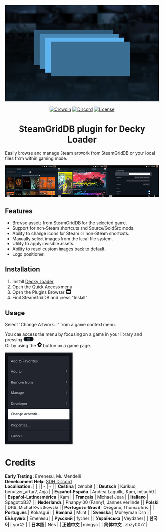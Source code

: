 <div align="center">
<img src="thumb.png">

[![Crowdin](https://badges.crowdin.net/decky-steamgriddb/localized.svg)](https://crowdin.com/project/decky-steamgriddb) [![Discord](https://img.shields.io/discord/488621078302949377?color=5865F2\&label=discord)](https://discord.gg/bnSVJrz) [![License](https://img.shields.io/badge/license-GPL--3.0--or--later-informational)](LICENSE)
</div>

<h1 align="center">SteamGridDB plugin for Decky Loader</h1>

Easily browse and manage Steam artwork from SteamGridDB or your local files from within gaming mode.

<img src="docs/capsule.png" width="33.33%"><img src="docs/manage.png" width="33.33%"><img src="docs/filters.png" width="33.33%">

## Features
- Browse assets from SteamGridDB for the selected game.
- Support for non-Steam shortcuts and Source/GoldSrc mods.
- Ability to change icons for Steam or non-Steam shortcuts.
- Manually select images from the local file system.
- Utility to apply invisible assets.
- Ability to reset custom images back to default.
- Logo positioner.

## Installation
1. Install [Decky Loader](https://deckbrew.xyz/en/user-guide/install)
2. Open the Quick Access menu
3. Open the Plugins Browser <picture>
    <source media="(prefers-color-scheme: dark)" srcset="docs/store-light.svg">
    <source media="(prefers-color-scheme: light)" srcset="docs/store-dark.svg">
    <img height="16px" alt="Store" src="docs/store-dark.svg">
    </picture>
4. Find SteamGridDB and press "Install"

## Usage
Select "Change Artwork..." from a game context menu.  

You can access the menu by focusing on a game in your library and pressing <picture><source media="(prefers-color-scheme: dark)" srcset="docs/start-light.svg"><source media="(prefers-color-scheme: light)" srcset="docs/start-dark.svg"><img height="16px" alt="Start" src="docs/start-dark.svg"></picture>.  
Or by using the <picture><source media="(prefers-color-scheme: dark)" srcset="docs/menucog-light.svg"><source media="(prefers-color-scheme: light)" srcset="docs/menucog-dark.svg"><img height="16px" alt="Cog" src="docs/menucog-dark.svg"></picture> button on a game page.

<img src="docs/gamecontextmenu.png" height="300px">  

# Credits
**Early Testing:** Emenesu, Mr. Mendelli  
**Development Help:** [SDH Discord](https://discord.gg/ZU74G2NJzk)  
**Localisation:**
| | |
| - | - |
| **Čeština** | zenobit |
| **Deutsch** | Kurikuo, benutzer_artur7, Anja |
| **Español-España** | Andrea Laguillo, Kam, m0uch0 |
| **Español-Latinoamérica** | Kam |
| **Français** | Michael Jean |
| **Italiano** | SpagottoB37 |
| **Nederlands** | Phanpy100 (Fanny), Jannes Verlinde |
| **Polski** | DRS, Michał Kwiatkowski |
| **Português-Brasil** | Oregano, Thomas Eric |
| **Português** | Kokasgui |
| **Română** | Munt |
| **Svenska** | Moneyman Dan |
| **Ελληνικά** | Emenesu |
| **Русский** | fycher |
| **Українська** | Veydzher |
| **한국어** | yor42 |
| **日本語** | Nes |
| **正體中文** | mingyc |
| **简体中文** | zhzy0077 |
